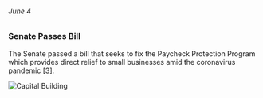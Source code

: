 ###### June 4

### Senate Passes Bill

The Senate passed a bill that seeks to fix the Paycheck Protection Program which provides direct relief to small businesses amid the coronavirus pandemic [[3]](https://www.defense.gov/Explore/Spotlight/Coronavirus/DOD-Response-Timeline/).

![Capital Building](https://cdn.pixabay.com/photo/2014/11/03/23/51/capitol-516065_960_720.jpg)